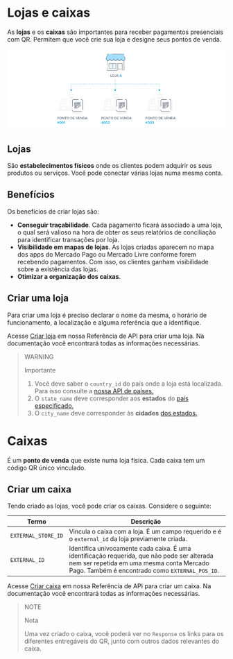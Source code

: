 # Lojas e caixas

As **lojas** e os **caixas** são importantes para receber pagamentos presenciais com QR. Permitem que você crie sua loja e designe seus pontos de venda.

![Caixas e lojas](/images/mobile/stores_pos.pt.png)

## Lojas

São **estabelecimentos físicos** onde os clientes podem adquirir os seus produtos ou serviços. Você pode conectar várias lojas numa mesma conta.

## Benefícios

Os benefícios de criar lojas são:

- **Conseguir traçabilidade**. Cada pagamento ficará associado a uma loja, o qual será valioso na hora de obter os seus relatórios de conciliação para identificar transações por loja.
- **Visibilidade em mapas de lojas**.  As lojas criadas aparecem no mapa dos apps do Mercado Pago ou Mercado Livre conforme forem recebendo pagamentos. Com isso, os clientes ganham visibilidade sobre a existência das lojas.
- **Otimizar a organização dos caixas**.

## Criar uma loja

Para criar uma loja é preciso declarar o nome da mesma, o horário de funcionamento, a localização e alguma referência que a identifique.

Acesse [Criar loja](https://www.mercadopago[FAKER][URL][DOMAIN]/developers/pt/reference/stores/_users_user_id_stores/post) em nossa Referência de API para criar uma loja. Na documentação você encontrará todas as informações necessárias.

> WARNING
>
> Importante
>
> 1. Você deve saber o `country_id` do país onde a loja está localizada. Para isso consulte a [nossa API de países.](https://api.mercadolibre.com/countries)
> 2. O `state_name` deve corresponder aos **estados** do [país especificado.](https://api.mercadolibre.com/countries/$country_id)
> 3. O `city_name` deve corresponder às **cidades** [dos estados.](https://api.mercadolibre.com/states/$state_id)

# Caixas

É um **ponto de venda** que existe numa loja física. Cada caixa tem um código QR único vinculado.

## Criar um caixa

Tendo criado as lojas, você pode criar os caixas. Considere o seguinte:

| Termo | Descrição |
| --- | --- |
| `EXTERNAL_STORE_ID` | Vincula o caixa com a loja. É um campo requerido e é o `external_id` da loja previamente criada. |
| `EXTERNAL_ID` | Identifica univocamente cada caixa. É uma identificação requerida, que não pode ser alterada nem ser repetida em uma mesma conta Mercado Pago. Também é encontrado como `EXTERNAL_POS_ID`. |

Acesse [Criar caixa](https://www.mercadopago[FAKER][URL][DOMAIN]/developers/pt/reference/pos/_pos/post) em nossa Referência de API para criar um caixa. Na documentação você encontrará todas as informações necessárias.

> NOTE
>
> Nota
>
>
> Uma vez criado o caixa, você poderá ver no `Response` os links para os diferentes entregáveis do QR, junto com outros dados relevantes do caixa.